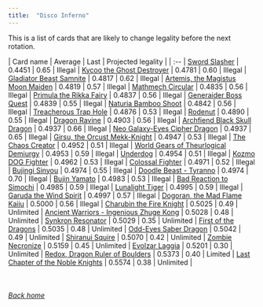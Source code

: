 ```yaml
---
title:  "Disco Inferno"
---
```


This is a list of cards that are likely to change legality before the next rotation.

| Card name | Average | Last | Projected legality |
| :-- |
[Sword Slasher](https://db.ygoprodeck.com/card/?search=Sword%20Slasher) | 0.4451 | 0.65 | Illegal |
[Kycoo the Ghost Destroyer](https://db.ygoprodeck.com/card/?search=Kycoo%20the%20Ghost%20Destroyer) | 0.4781 | 0.60 | Illegal |
[Gladiator Beast Samnite](https://db.ygoprodeck.com/card/?search=Gladiator%20Beast%20Samnite) | 0.4817 | 0.62 | Illegal |
[Artemis, the Magistus Moon Maiden](https://db.ygoprodeck.com/card/?search=Artemis,%20the%20Magistus%20Moon%20Maiden) | 0.4819 | 0.57 | Illegal |
[Mathmech Circular](https://db.ygoprodeck.com/card/?search=Mathmech%20Circular) | 0.4835 | 0.56 | Illegal |
[Primula the Rikka Fairy](https://db.ygoprodeck.com/card/?search=Primula%20the%20Rikka%20Fairy) | 0.4837 | 0.56 | Illegal |
[Generaider Boss Quest](https://db.ygoprodeck.com/card/?search=Generaider%20Boss%20Quest) | 0.4839 | 0.55 | Illegal |
[Naturia Bamboo Shoot](https://db.ygoprodeck.com/card/?search=Naturia%20Bamboo%20Shoot) | 0.4842 | 0.56 | Illegal |
[Treacherous Trap Hole](https://db.ygoprodeck.com/card/?search=Treacherous%20Trap%20Hole) | 0.4876 | 0.53 | Illegal |
[Rodenut](https://db.ygoprodeck.com/card/?search=Rodenut) | 0.4890 | 0.55 | Illegal |
[Dragon Ravine](https://db.ygoprodeck.com/card/?search=Dragon%20Ravine) | 0.4903 | 0.56 | Illegal |
[Archfiend Black Skull Dragon](https://db.ygoprodeck.com/card/?search=Archfiend%20Black%20Skull%20Dragon) | 0.4937 | 0.66 | Illegal |
[Neo Galaxy-Eyes Cipher Dragon](https://db.ygoprodeck.com/card/?search=Neo%20Galaxy-Eyes%20Cipher%20Dragon) | 0.4937 | 0.65 | Illegal |
[Girsu, the Orcust Mekk-Knight](https://db.ygoprodeck.com/card/?search=Girsu,%20the%20Orcust%20Mekk-Knight) | 0.4947 | 0.53 | Illegal |
[The Chaos Creator](https://db.ygoprodeck.com/card/?search=The%20Chaos%20Creator) | 0.4952 | 0.51 | Illegal |
[World Gears of Theurlogical Demiurgy](https://db.ygoprodeck.com/card/?search=World%20Gears%20of%20Theurlogical%20Demiurgy) | 0.4953 | 0.59 | Illegal |
[Underdog](https://db.ygoprodeck.com/card/?search=Underdog) | 0.4954 | 0.51 | Illegal |
[Kozmo DOG Fighter](https://db.ygoprodeck.com/card/?search=Kozmo%20DOG%20Fighter) | 0.4962 | 0.53 | Illegal |
[Colossal Fighter](https://db.ygoprodeck.com/card/?search=Colossal%20Fighter) | 0.4971 | 0.52 | Illegal |
[Bujingi Sinyou](https://db.ygoprodeck.com/card/?search=Bujingi%20Sinyou) | 0.4974 | 0.55 | Illegal |
[Doodle Beast - Tyranno](https://db.ygoprodeck.com/card/?search=Doodle%20Beast%20-%20Tyranno) | 0.4974 | 0.70 | Illegal |
[Bujin Yamato](https://db.ygoprodeck.com/card/?search=Bujin%20Yamato) | 0.4983 | 0.53 | Illegal |
[Bad Reaction to Simochi](https://db.ygoprodeck.com/card/?search=Bad%20Reaction%20to%20Simochi) | 0.4985 | 0.59 | Illegal |
[Lunalight Tiger](https://db.ygoprodeck.com/card/?search=Lunalight%20Tiger) | 0.4995 | 0.59 | Illegal |
[Garuda the Wind Spirit](https://db.ygoprodeck.com/card/?search=Garuda%20the%20Wind%20Spirit) | 0.4997 | 0.57 | Illegal |
[Dogoran, the Mad Flame Kaiju](https://db.ygoprodeck.com/card/?search=Dogoran,%20the%20Mad%20Flame%20Kaiju) | 0.5000 | 0.56 | Illegal |
[Charubin the Fire Knight](https://db.ygoprodeck.com/card/?search=Charubin%20the%20Fire%20Knight) | 0.5025 | 0.49 | Unlimited |
[Ancient Warriors - Ingenious Zhuge Kong](https://db.ygoprodeck.com/card/?search=Ancient%20Warriors%20-%20Ingenious%20Zhuge%20Kong) | 0.5028 | 0.48 | Unlimited |
[Synkron Resonator](https://db.ygoprodeck.com/card/?search=Synkron%20Resonator) | 0.5029 | 0.35 | Unlimited |
[First of the Dragons](https://db.ygoprodeck.com/card/?search=First%20of%20the%20Dragons) | 0.5035 | 0.48 | Unlimited |
[Odd-Eyes Saber Dragon](https://db.ygoprodeck.com/card/?search=Odd-Eyes%20Saber%20Dragon) | 0.5042 | 0.49 | Unlimited |
[Shiranui Squire](https://db.ygoprodeck.com/card/?search=Shiranui%20Squire) | 0.5070 | 0.42 | Unlimited |
[Zombie Necronize](https://db.ygoprodeck.com/card/?search=Zombie%20Necronize) | 0.5159 | 0.45 | Unlimited |
[Evolzar Laggia](https://db.ygoprodeck.com/card/?search=Evolzar%20Laggia) | 0.5201 | 0.30 | Unlimited |
[Redox, Dragon Ruler of Boulders](https://db.ygoprodeck.com/card/?search=Redox,%20Dragon%20Ruler%20of%20Boulders) | 0.5373 | 0.40 | Limited |
[Last Chapter of the Noble Knights](https://db.ygoprodeck.com/card/?search=Last%20Chapter%20of%20the%20Noble%20Knights) | 0.5574 | 0.38 | Unlimited |

<br>

###### [Back home](index)